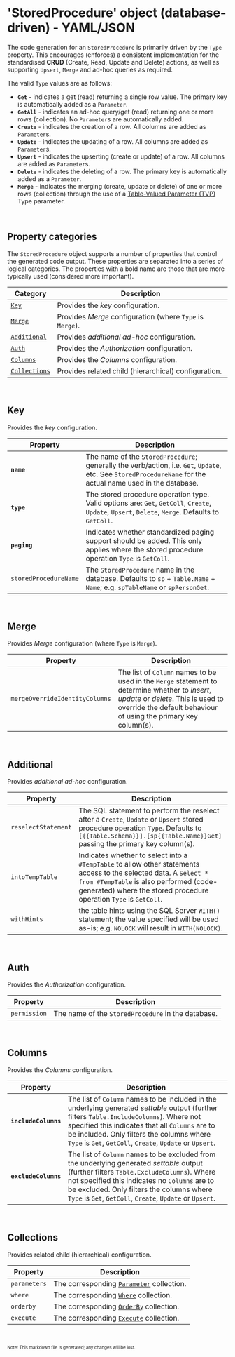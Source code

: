 # 'StoredProcedure' object (database-driven) - YAML/JSON

The code generation for an `StoredProcedure` is primarily driven by the `Type` property. This encourages (enforces) a consistent implementation for the standardised **CRUD** (Create, Read, Update and Delete) actions, as well as supporting `Upsert`, `Merge` and ad-hoc queries as required.

The valid `Type` values are as follows:

- **`Get`** - indicates a get (read) returning a single row value. The primary key is automatically added as a `Parameter`.
- **`GetAll`** - indicates an ad-hoc query/get (read) returning one or more rows (collection). No `Parameter`s are automatically added.
- **`Create`** - indicates the creation of a row. All columns are added as `Parameter`s.
- **`Update`** - indicates the updating of a row. All columns are added as `Parameter`s.
- **`Upsert`** - indicates the upserting (create or update) of a row. All columns are added as `Parameter`s.
- **`Delete`** - indicates the deleting of a row. The primary key is automatically added as a `Parameter`.
- **`Merge`** - indicates the merging (create, update or delete) of one or more rows (collection) through the use of a [Table-Valued Parameter (TVP)](https://docs.microsoft.com/en-us/dotnet/framework/data/adonet/sql/table-valued-parameters) Type parameter.

<br/>

## Property categories
The `StoredProcedure` object supports a number of properties that control the generated code output. These properties are separated into a series of logical categories. The properties with a bold name are those that are more typically used (considered more important).

Category | Description
-|-
[`Key`](#Key) | Provides the _key_ configuration.
[`Merge`](#Merge) | Provides _Merge_ configuration (where `Type` is `Merge`).
[`Additional`](#Additional) | Provides _additional ad-hoc_ configuration.
[`Auth`](#Auth) | Provides the _Authorization_ configuration.
[`Columns`](#Columns) | Provides the _Columns_ configuration.
[`Collections`](#Collections) | Provides related child (hierarchical) configuration.

<br/>

## Key
Provides the _key_ configuration.

Property | Description
-|-
**`name`** | The name of the `StoredProcedure`; generally the verb/action, i.e. `Get`, `Update`, etc. See `StoredProcedureName` for the actual name used in the database.
**`type`** | The stored procedure operation type. Valid options are: `Get`, `GetColl`, `Create`, `Update`, `Upsert`, `Delete`, `Merge`. Defaults to `GetColl`.
**`paging`** | Indicates whether standardized paging support should be added. This only applies where the stored procedure operation `Type` is `GetColl`.
`storedProcedureName` | The `StoredProcedure` name in the database. Defaults to `sp` + `Table.Name` + `Name`; e.g. `spTableName` or `spPersonGet`.

<br/>

## Merge
Provides _Merge_ configuration (where `Type` is `Merge`).

Property | Description
-|-
`mergeOverrideIdentityColumns` | The list of `Column` names to be used in the `Merge` statement to determine whether to _insert_, _update_ or _delete_. This is used to override the default behaviour of using the primary key column(s).

<br/>

## Additional
Provides _additional ad-hoc_ configuration.

Property | Description
-|-
`reselectStatement` | The SQL statement to perform the reselect after a `Create`, `Update` or `Upsert` stored procedure operation `Type`. Defaults to `[{{Table.Schema}}].[sp{{Table.Name}}Get]` passing the primary key column(s).
`intoTempTable` | Indicates whether to select into a `#TempTable` to allow other statements access to the selected data. A `Select * from #TempTable` is also performed (code-generated) where the stored procedure operation `Type` is `GetColl`.
`withHints` | the table hints using the SQL Server `WITH()` statement; the value specified will be used as-is; e.g. `NOLOCK` will result in `WITH(NOLOCK)`.

<br/>

## Auth
Provides the _Authorization_ configuration.

Property | Description
-|-
`permission` | The name of the `StoredProcedure` in the database.

<br/>

## Columns
Provides the _Columns_ configuration.

Property | Description
-|-
**`includeColumns`** | The list of `Column` names to be included in the underlying generated _settable_ output (further filters `Table.IncludeColumns`). Where not specified this indicates that all `Columns` are to be included. Only filters the columns where `Type` is `Get`, `GetColl`, `Create`, `Update` or `Upsert`.
**`excludeColumns`** | The list of `Column` names to be excluded from the underlying generated _settable_ output (further filters `Table.ExcludeColumns`). Where not specified this indicates no `Columns` are to be excluded. Only filters the columns where `Type` is `Get`, `GetColl`, `Create`, `Update` or `Upsert`.

<br/>

## Collections
Provides related child (hierarchical) configuration.

Property | Description
-|-
`parameters` | The corresponding [`Parameter`](Database-Parameter-Config.md) collection.
`where` | The corresponding [`Where`](Database-Where-Config.md) collection.
`orderby` | The corresponding [`OrderBy`](Database-OrderBy-Config.md) collection.
`execute` | The corresponding [`Execute`](Database-Execute-Config.md) collection.

<br/>

<sub><sup>Note: This markdown file is generated; any changes will be lost.</sup></sub>
